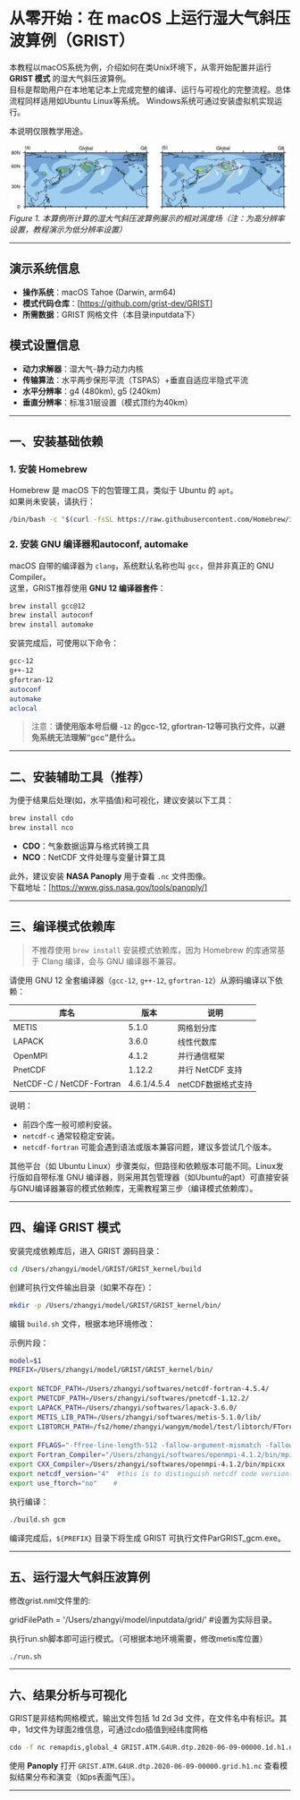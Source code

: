 # 从零开始：在 macOS 上运行湿大气斜压波算例（GRIST）

本教程以macOS系统为例，介绍如何在类Unix环境下，从零开始配置并运行 **GRIST 模式** 的湿大气斜压波算例。  
目标是帮助用户在本地笔记本上完成完整的编译、运行与可视化的完整流程。总体流程同样适用如Ubuntu Linux等系统。
Windows系统可通过安装虚拟机实现运行。

本说明仅限教学用途。

![Figure 1](https://github.com/GRIST-Dev/GRIST-RunOnUrLapTop/blob/main/doc/dcmip-bw.png)
*Figure 1. 本算例所计算的湿大气斜压波算例展示的相对涡度场（注：为高分辨率设置，教程演示为低分辨率设置）*

---

## 演示系统信息

- **操作系统**：macOS Tahoe (Darwin, arm64)
- **模式代码仓库**：[https://github.com/grist-dev/GRIST]
- **所需数据**：GRIST 网格文件（本目录inputdata下）

## 模式设置信息

- **动力求解器**：湿大气-静力动力内核
- **传输算法**：水平两步保形平流（TSPAS）+垂直自适应半隐式平流
- **水平分辨率**：g4 (480km), g5 (240km)
- **垂直分辨率**：标准31层设置（模式顶约为40km）

---

## 一、安装基础依赖

### 1. 安装 Homebrew

Homebrew 是 macOS 下的包管理工具，类似于 Ubuntu 的 `apt`。  
如果尚未安装，请执行：

```bash
/bin/bash -c "$(curl -fsSL https://raw.githubusercontent.com/Homebrew/install/HEAD/install.sh)"
```

### 2. 安装 GNU 编译器和autoconf, automake

macOS 自带的编译器为 `clang`，系统默认名称也叫 `gcc`，但并非真正的 GNU Compiler。  
这里，GRIST推荐使用 **GNU 12 编译器套件**：

```bash
brew install gcc@12
brew install autoconf
brew install automake
```

安装完成后，可使用以下命令：

```bash
gcc-12
g++-12
gfortran-12
autoconf
automake
aclocal
```

> 注意：**请使用版本号后缀 `-12` 的gcc-12, gfortran-12等可执行文件，以避免系统无法理解“gcc"是什么。**

---

## 二、安装辅助工具（推荐）

为便于结果后处理(如，水平插值)和可视化，建议安装以下工具：

```bash
brew install cdo
brew install nco
```

- **CDO**：气象数据运算与格式转换工具  
- **NCO**：NetCDF 文件处理与变量计算工具  

此外，建议安装 **NASA Panoply** 用于查看 `.nc` 文件图像。  
下载地址：[https://www.giss.nasa.gov/tools/panoply/]

---

## 三、编译模式依赖库

> 不推荐使用 `brew install` 安装模式依赖库，因为 Homebrew 的库通常基于 Clang 编译，会与 GNU 编译器不兼容。

请使用 GNU 12 全套编译器（`gcc-12`, `g++-12`, `gfortran-12`）从源码编译以下依赖：

| 库名 | 版本 | 说明 |
|------|------|------|
| METIS | 5.1.0 | 网格划分库 |
| LAPACK | 3.6.0 | 线性代数库 |
| OpenMPI | 4.1.2 | 并行通信框架 |
| PnetCDF | 1.12.2 | 并行 NetCDF 支持 |
| NetCDF-C / NetCDF-Fortran | 4.6.1/4.5.4 |netCDF数据格式支持 |

说明：
- 前四个库一般可顺利安装。
- `netcdf-c` 通常较稳定安装。
- `netcdf-fortran` 可能会遇到语法或版本兼容问题，建议多尝试几个版本。

其他平台（如 Ubuntu Linux）步骤类似，但路径和依赖版本可能不同。Linux发行版如自带标准 GNU 编译器，则采用其包管理器（如Ubuntu的apt）可直接安装与GNU编译器兼容的模式依赖库，无需教程第三步（编译模式依赖库）。

---

## 四、编译 GRIST 模式

安装完成依赖库后，进入 GRIST 源码目录：

```bash
cd /Users/zhangyi/model/GRIST/GRIST_kernel/build
```

创建可执行文件输出目录（如果不存在）：

```bash
mkdir -p /Users/zhangyi/model/GRIST/GRIST_kernel/bin/
```

编辑 `build.sh` 文件，根据本地环境修改：

示例片段：

```bash
model=$1
PREFIX=/Users/zhangyi/model/GRIST/GRIST_kernel/bin/

export NETCDF_PATH=/Users/zhangyi/softwares/netcdf-fortran-4.5.4/
export PNETCDF_PATH=/Users/zhangyi/softwares/pnetcdf-1.12.2/
export LAPACK_PATH=/Users/zhangyi/softwares/lapack-3.6.0/
export METIS_LIB_PATH=/Users/zhangyi/softwares/metis-5.1.0/lib/
export LIBTORCH_PATH=/fs2/home/zhangyi/wangym/model/test/libtorch/FTorch-intel   #本教程不需要设置

export FFLAGS="-ffree-line-length-512 -fallow-argument-mismatch -fallow-invalid-boz -m64"
export Fortran_Compiler="/Users/zhangyi/softwares/openmpi-4.1.2/bin/mpif90 ${FFLAGS}"
export CXX_Compiler=/Users/zhangyi/softwares/openmpi-4.1.2/bin/mpicxx
export netcdf_version="4"  #this is to distinguish netcdf code version(before 4.1 set 3; otherwise set 4)
export use_ftorch="no"    #
```

执行编译：

```bash
./build.sh gcm
```

编译完成后，`${PREFIX}` 目录下将生成 GRIST 可执行文件ParGRIST_gcm.exe。

---

## 五、运行湿大气斜压波算例

修改grist.nml文件里的: 

gridFilePath           = '/Users/zhangyi/model/inputdata/grid/' #设置为实际目录。

执行run.sh脚本即可运行模式。（可根据本地环境需要，修改metis库位置）

```bash
./run.sh
```

---

## 六、结果分析与可视化

GRIST是非结构网格模式，输出文件包括 1d 2d 3d 文件，在文件名中有标识。其中，1d文件为球面2维信息，可通过cdo插值到经纬度网格

```bash
cdo -f nc remapdis,global_4 GRIST.ATM.G4UR.dtp.2020-06-09-00000.1d.h1.nc GRIST.ATM.G4UR.dtp.2020-06-09-00000.grid.h1.nc
```

使用 **Panoply** 打开 `GRIST.ATM.G4UR.dtp.2020-06-09-00000.grid.h1.nc` 查看模拟结果分布和演变（如ps表面气压）。


---

